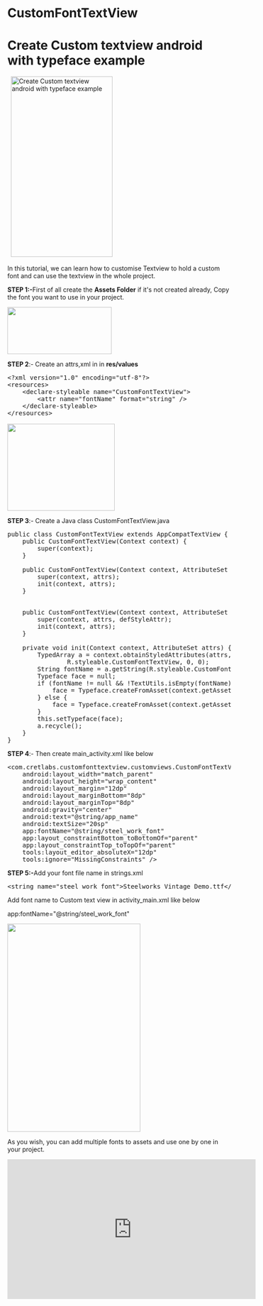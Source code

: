 # CustomFontTextView

<h1>Create Custom textview android with typeface example</h1>
&nbsp;

<img src="http://thoughtnerds.com/wp-content/uploads/2018/03/Create-Custom-textview-android-with-typeface-example-169x300.jpeg" alt="Create Custom textview android with typeface example" width="229" height="407" class="alignnone  wp-image-700" />

In this tutorial, we can learn how to customise Textview to hold a custom font and can use the textview in the whole project.

<strong>STEP 1:-</strong>First of all create the<span> </span><strong>Assets Folder</strong><em> </em>if it's not created already, Copy the font you want to use in your project.

<img src="http://thoughtnerds.com/wp-content/uploads/2018/03/Screenshot-73.png" alt="" width="235" height="106" class="alignnone size-full wp-image-697" />

<strong>STEP 2</strong>:- Create an attrs,xml in in <strong>res/values </strong>
<pre><span>&lt;?</span><span>xml version=</span><span>"1.0" </span><span>encoding=</span><span>"utf-8"</span><span>?&gt;
</span><span>&lt;resources&gt;
</span><span>    &lt;declare-styleable </span><span>name=</span><span>"CustomFontTextView"</span><span>&gt;
</span><span>        &lt;attr </span><span>name=</span><span>"fontName" </span><span>format=</span><span>"string" </span><span>/&gt;
</span><span>    &lt;/declare-styleable&gt;
</span><span>&lt;/resources&gt;

<img src="http://thoughtnerds.com/wp-content/uploads/2018/03/Screenshot-74.png" alt="" width="242" height="196" class="alignnone size-full wp-image-698" />
</span></pre>
<strong>STEP 3</strong>:- Create a Java class <span>CustomFontTextView.java </span>
<pre><span>public class </span>CustomFontTextView <span>extends </span>AppCompatTextView {
    <span>public </span><span>CustomFontTextView</span>(Context context) {
        <span>super</span>(context)<span>;
</span><span>    </span>}

    <span>public </span><span>CustomFontTextView</span>(Context context<span>, </span>AttributeSet attrs) {
        <span>super</span>(context<span>, </span>attrs)<span>;
</span><span>        </span>init(context<span>, </span>attrs)<span>;
</span><span>    </span>}


    <span>public </span><span>CustomFontTextView</span>(Context context<span>, </span>AttributeSet attrs<span>, int </span>defStyleAttr) {
        <span>super</span>(context<span>, </span>attrs<span>, </span>defStyleAttr)<span>;
</span><span>        </span>init(context<span>, </span>attrs)<span>;
</span><span>    </span>}

    <span>private void </span><span>init</span>(Context context<span>, </span>AttributeSet attrs) {
        TypedArray a = context.obtainStyledAttributes(attrs<span>,
</span><span>                </span>R.styleable.<span>CustomFontTextView</span><span>, </span><span>0</span><span>, </span><span>0</span>)<span>;
</span><span>        </span>String fontName = a.getString(R.styleable.<span>CustomFontTextView_fontName</span>)<span>;
</span><span>        </span>Typeface face = <span>null;
</span><span>        if </span>(fontName != <span>null </span>&amp;&amp; !TextUtils.<span>isEmpty</span>(fontName)) {
            face = Typeface.<span>createFromAsset</span>(context.getAssets()<span>, </span>fontName)<span>;
</span><span>        </span>} <span>else </span>{
            face = Typeface.<span>createFromAsset</span>(context.getAssets()<span>, </span><span>"Steelworks Vintage Demo.ttf"</span>)<span>;
</span><span>        </span>}
        <span>this</span>.setTypeface(face)<span>;
</span><span>        </span>a.recycle()<span>;
</span><span>    </span>}
}</pre>
<strong>STEP 4</strong>:- Then create main_activity.xml like below
<pre><span>&lt;com.cretlabs.customfonttextview.customviews.CustomFontTextView
</span><span>    </span><span>android</span><span>:layout_width=</span><span>"match_parent"
</span><span>    </span><span>android</span><span>:layout_height=</span><span>"wrap_content"
</span><span>    </span><span>android</span><span>:layout_margin=</span><span>"12dp"
</span><span>    </span><span>android</span><span>:layout_marginBottom=</span><span>"8dp"
</span><span>    </span><span>android</span><span>:layout_marginTop=</span><span>"8dp"
</span><span>    </span><span>android</span><span>:gravity=</span><span>"center"
</span><span>    </span><span>android</span><span>:text=</span><span>"@string/app_name"
</span><span>    </span><span>android</span><span>:textSize=</span><span>"20sp"
</span><span>    </span><span>app</span><span>:fontName=</span><span>"@string/steel_work_font"
</span><span>    </span><span>app</span><span>:layout_constraintBottom_toBottomOf=</span><span>"parent"
</span><span>    </span><span>app</span><span>:layout_constraintTop_toTopOf=</span><span>"parent"
</span><span>    </span><span>tools</span><span>:layout_editor_absoluteX=</span><span>"12dp"
</span><span>    </span><span>tools</span><span>:ignore=</span><span>"MissingConstraints" </span><span>/&gt;</span></pre>
<strong>STEP 5:-</strong>Add your font file name in strings.xml
<pre><span>&lt;string </span><span>name=</span><span>"steel_work_font"</span><span>&gt;</span>Steelworks Vintage Demo.ttf<span>&lt;/string&gt;</span></pre>
Add font name to Custom text view in activity_main.xml like below

<span>app</span><span>:fontName=</span><span>"@string/steel_work_font"</span>

<img src="http://thoughtnerds.com/wp-content/uploads/2018/03/Screenshot-75-192x300.png" alt="" width="300" height="469" class="alignnone  wp-image-699" />

As you wish, you can add multiple fonts to assets and use one by one in your project.

<iframe width="560" height="315" src="https://www.youtube.com/embed/mV-KE5bEPPs" frameborder="0" allow="autoplay; encrypted-media" allowfullscreen></iframe>



